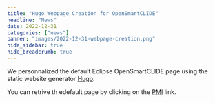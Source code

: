 ```yaml
---
title: "Hugo Webpage Creation for OpenSmartCLIDE"
headline: "News"
date: 2022-12-31
categories: ["news"]
banner: "images/2022-12-31-webpage-creation.png"
hide_sidebar: true
hide_breadcrumb: true
---
```



We personnalized the default Eclipse OpenSmartCLIDE page using the static website generator [Hugo](https://gohugo.io/).

You can retrive th edefault page by clicking on the [PMI](https://projects.eclipse.org/projects/ecd.opensmartclide) link.
 
